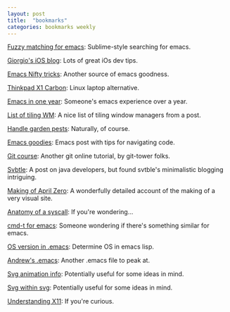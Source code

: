 ```yaml
---
layout: post
title:  "bookmarks"
categories: bookmarks weekly
---
```


[Fuzzy matching for emacs](https://github.com/lewang/flx): Sublime-style searching for emacs.

[Giorgio's iOS blog](http://giorgiocalderolla.com/blog.html): Lots of great iOs dev tips.

[Emacs Nifty tricks](http://www.emacswiki.org/emacs/EmacsNiftyTricks): Another source of emacs goodness.

[Thinkpad X1 Carbon](http://www.forbes.com/sites/gordonkelly/2014/06/25/lenovo-thinkpad-x1-carbon-review-beats-macbook-air-on-paper): Linux laptop alternative.

[Emacs in one year](https://github.com/redguardtoo/mastering-emacs-in-one-year-guide/blob/master/guide-en.org): Someone's emacs experience over a year.

[List of tiling WM](http://askubuntu.com/questions/1844/is-there-a-keyboard-centric-desktop-wm-available/1860#1860): A nice list of tiling window managers from a post.

[Handle garden pests](http://eartheasy.com/grow_nat_pest_cntrl.htm): Naturally, of course.

[Emacs goodies](http://www.reddit.com/r/emacs/comments/1rck3u/what_do_you_use_to_navigate_code): Emacs post with tips for navigating code.

[Git course](http://www.git-tower.com/learn/?utm_source=Tower+Blog&utm_medium=sidebar&utm_campaign=Learn-Git): Another git online tutorial, by git-tower folks.

[Svbtle](http://nsainsbury.svbtle.com/java-developers): A post on java developers, but found svtble's minimalistic blogging intriguing.

[Making of April Zero](http://aprilzero.com/journal/making-of-aprilzero): A wonderfully detailed account of the making of a very visual site.

[Anatomy of a syscall](http://lwn.net/Articles/604287/http://lwn.net/Articles/604287): If you're wondering...

[cmd-t for emacs](http://stackoverflow.com/questions/8552659/command-t-in-emacs): Someone wondering if there's something similar for emacs.

[OS version in .emacs](http://ergoemacs.org/emacs/elisp_determine_OS_version.html): Determine OS in emacs lisp.

[Andrew's .emacs](https://github.com/Droogans/.emacs.d/blob/mac/init.el): Another .emacs file to peak at.

[Svg animation info](http://www.inkscapeforum.com/viewtopic.php?f=22&t=13126): Potentially useful for some ideas in mind.

[Svg within svg](http://stackoverflow.com/questions/14804950/include-one-svg-inside-another): Potentially useful for some ideas in mind.

[Understanding X11](http://magcius.github.io/xplain/article/index.html): If you're curious.
